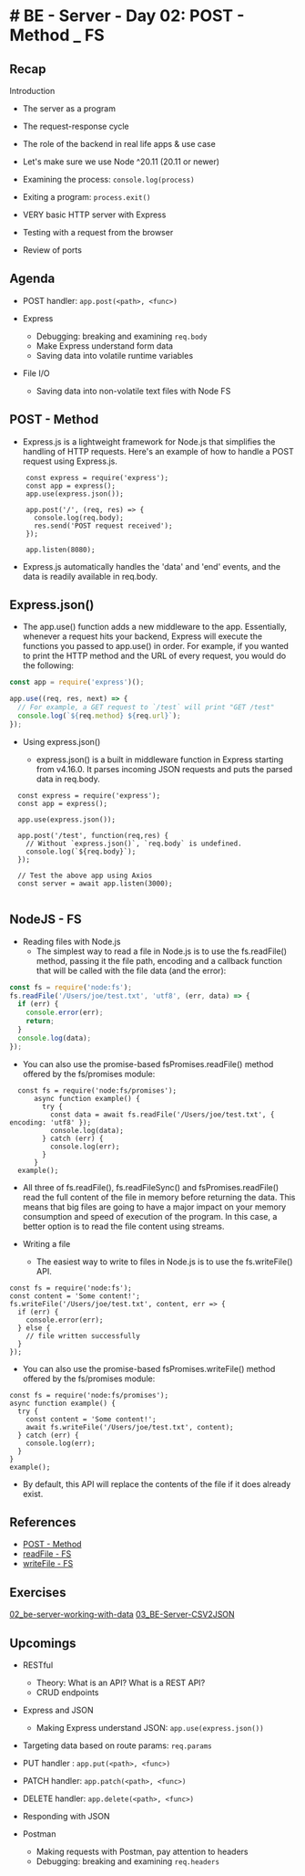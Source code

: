 # # BE - Server - Day 02: POST - Method \_ FS

## Recap

Introduction

- The server as a program
- The request-response cycle
- The role of the backend in real life apps & use case
- Let's make sure we use Node ^20.11 (20.11 or newer)
- Examining the process: `console.log(process)`
- Exiting a program: `process.exit()`

- VERY basic HTTP server with Express
- Testing with a request from the browser
- Review of ports

## Agenda

- POST handler: `app.post(<path>, <func>)`

- Express

  - Debugging: breaking and examining `req.body`
  - Make Express understand form data
  - Saving data into volatile runtime variables

- File I/O
  - Saving data into non-volatile text files with Node FS

## POST - Method

- Express.js is a lightweight framework for Node.js that simplifies the handling of HTTP requests. Here's an example of how to handle a POST request using Express.js.

```JS
    const express = require('express');
    const app = express();
    app.use(express.json());

    app.post('/', (req, res) => {
      console.log(req.body);
      res.send('POST request received');
    });

    app.listen(8080);
```

- Express.js automatically handles the 'data' and 'end' events, and the data is readily available in req.body.

## Express.json()

- The app.use() function adds a new middleware to the app. Essentially, whenever a request hits your backend, Express will execute the functions you passed to app.use() in order. For example, if you wanted to print the HTTP method and the URL of every request, you would do the following:

```js
const app = require('express')();

app.use((req, res, next) => {
  // For example, a GET request to `/test` will print "GET /test"
  console.log(`${req.method} ${req.url}`);
});
```

- Using express.json()

  - express.json() is a built in middleware function in Express starting from v4.16.0. It parses incoming JSON requests and puts the parsed data in req.body.

```JS
  const express = require('express');
  const app = express();

  app.use(express.json());

  app.post('/test', function(req,res) {
    // Without `express.json()`, `req.body` is undefined.
    console.log(`${req.body}`);
  });

  // Test the above app using Axios
  const server = await app.listen(3000);


```

## NodeJS - FS

- Reading files with Node.js
  - The simplest way to read a file in Node.js is to use the fs.readFile() method, passing it the file path, encoding and a callback function that will be called with the file data (and the error):

```js
const fs = require('node:fs');
fs.readFile('/Users/joe/test.txt', 'utf8', (err, data) => {
  if (err) {
    console.error(err);
    return;
  }
  console.log(data);
});
```

- You can also use the promise-based fsPromises.readFile() method offered by the fs/promises module:

```JS
  const fs = require('node:fs/promises');
      async function example() {
        try {
          const data = await fs.readFile('/Users/joe/test.txt', { encoding: 'utf8' });
          console.log(data);
        } catch (err) {
          console.log(err);
        }
      }
  example();
```

- All three of fs.readFile(), fs.readFileSync() and fsPromises.readFile() read the full content of the file in memory before returning the data.
  This means that big files are going to have a major impact on your memory consumption and speed of execution of the program.
  In this case, a better option is to read the file content using streams.

- Writing a file
  - The easiest way to write to files in Node.js is to use the fs.writeFile() API.

```JS
const fs = require('node:fs');
const content = 'Some content!';
fs.writeFile('/Users/joe/test.txt', content, err => {
  if (err) {
    console.error(err);
  } else {
    // file written successfully
  }
});
```

  - You can also use the promise-based fsPromises.writeFile() method offered by the fs/promises module:

  ```JS
  const fs = require('node:fs/promises');
  async function example() {
    try {
      const content = 'Some content!';
      await fs.writeFile('/Users/joe/test.txt', content);
    } catch (err) {
      console.log(err);
    }
  }
  example();
  ```
  - By default, this API will replace the contents of the file if it does 
  already exist.


## References


- [POST - Method](https://masteringjs.io/tutorials/express/post)
- [readFile - FS](https://nodejs.org/en/learn/manipulating-files/reading-files-with-nodejs)
- [writeFile - FS](https://nodejs.org/en/learn/manipulating-files/writing-files-with-nodejs)



## Exercises

[02_be-server-working-with-data](https://classroom.github.com/a/3t1wHK6o)
[03_BE-Server-CSV2JSON](https://classroom.github.com/a/Lk2w7-p4)

## Upcomings

- RESTful

  - Theory: What is an API? What is a REST API?
  - CRUD endpoints

- Express and JSON

  - Making Express understand JSON: `app.use(express.json())`

- Targeting data based on route params: `req.params`
- PUT handler : `app.put(<path>, <func>)`
- PATCH handler: `app.patch(<path>, <func>)`
- DELETE handler: `app.delete(<path>, <func>)`
- Responding with JSON

- Postman
  - Making requests with Postman, pay attention to headers
  - Debugging: breaking and examining `req.headers`
